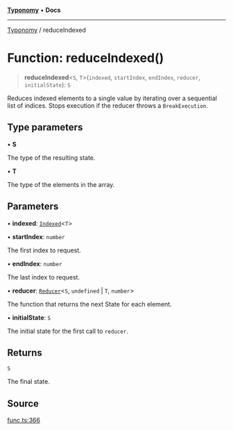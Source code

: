 [**Typonomy**](../README.md) • **Docs**

***

[Typonomy](../globals.md) / reduceIndexed

# Function: reduceIndexed()

> **reduceIndexed**\<`S`, `T`\>(`indexed`, `startIndex`, `endIndex`, `reducer`, `initialState`): `S`

Reduces indexed elements to a single value by iterating over a sequential list of indices.
Stops execution if the reducer throws a `BreakExecution`.

## Type parameters

• **S**

The type of the resulting state.

• **T**

The type of the elements in the array.

## Parameters

• **indexed**: [`Indexed`](../type-aliases/Indexed.md)\<`T`\>

• **startIndex**: `number`

The first index to request.

• **endIndex**: `number`

The last index to request.

• **reducer**: [`Reducer`](../type-aliases/Reducer.md)\<`S`, `undefined` \| `T`, `number`\>

The function that returns the next State for each element.

• **initialState**: `S`

The initial state for the first call to `reducer`.

## Returns

`S`

The final state.

## Source

[func.ts:366](https://github.com/softcraft-development/typonomy/blob/ed30302645156be7a3415a48b3f38706435f25d3/src/func.ts#L366)
